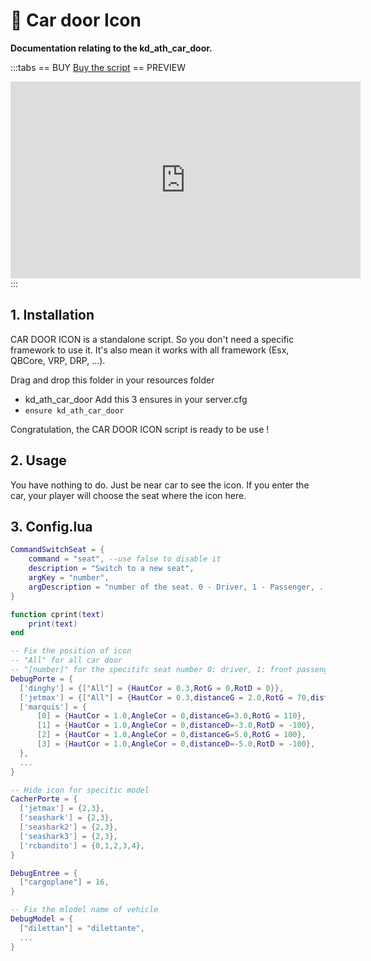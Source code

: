 # :car: Car door Icon
**Documentation relating to the kd_ath_car_door.**

:::tabs
== BUY
[Buy the script](https://store.jumpon-studios.com/package/5205417)
== PREVIEW
<iframe width="560" height="315" src="https://www.youtube.com/embed/KLwc9zr9L1Q?si=Zw0ID9gUyu1TtgQg" title="YouTube video player" frameborder="0" allow="accelerometer; autoplay; clipboard-write; encrypted-media; gyroscope; picture-in-picture; web-share" allowfullscreen></iframe>
:::

## 1. Installation
CAR DOOR ICON is a standalone script. So you don't need a specific framework to use it. It's also mean it works with all framework (Esx, QBCore, VRP, DRP, …).

Drag and drop this folder in your resources folder
- kd_ath_car_door
Add this 3 ensures in your server.cfg
- `ensure kd_ath_car_door`

Congratulation, the CAR DOOR ICON script is ready to be use !

## 2. Usage
You have nothing to do. Just be near car to see the icon. If you enter the car, your player will choose the seat where the icon here.

## 3. Config.lua
```lua
CommandSwitchSeat = {
    command = "seat", --use false to disable it
    description = "Switch to a new seat",
    argKey = "number",
    argDescription = "number of the seat. 0 - Driver, 1 - Passenger, ..."
}

function cprint(text)
    print(text)
end

-- Fix the position of icon
-- "All" for all car door
-- "[number]" for the specitifc seat number 0: driver, 1: front passenger, ...
DebugPorte = {
  ['dinghy'] = {["All"] = {HautCor = 0.3,RotG = 0,RotD = 0}},
  ['jetmax'] = {["All"] = {HautCor = 0.3,distanceG = 2.0,RotG = 70,distanceD = 2.0,RotD = -70}},
  ['marquis'] = {
      [0] = {HautCor = 1.0,AngleCor = 0,distanceG=3.0,RotG = 110},
      [1] = {HautCor = 1.0,AngleCor = 0,distanceD=-3.0,RotD = -100},
      [2] = {HautCor = 1.0,AngleCor = 0,distanceG=5.0,RotG = 100},
      [3] = {HautCor = 1.0,AngleCor = 0,distanceD=-5.0,RotD = -100},
  },
  ...
}

-- Hide icon for specitic model 
CacherPorte = {
  ['jetmax'] = {2,3},
  ['seashark'] = {2,3},
  ['seashark2'] = {2,3},
  ['seashark3'] = {2,3},
  ['rcbandito'] = {0,1,2,3,4},
}

DebugEntree = {
  ["cargoplane"] = 16,
}

-- Fix the mlodel name of vehicle
DebugModel = {
  ["dilettan"] = "dilettante",
  ...
}
```

